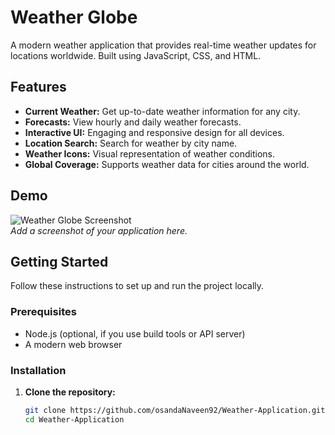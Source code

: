 # Weather Globe

A modern weather application that provides real-time weather updates for locations worldwide. Built using JavaScript, CSS, and HTML.

## Features

- **Current Weather:** Get up-to-date weather information for any city.
- **Forecasts:** View hourly and daily weather forecasts.
- **Interactive UI:** Engaging and responsive design for all devices.
- **Location Search:** Search for weather by city name.
- **Weather Icons:** Visual representation of weather conditions.
- **Global Coverage:** Supports weather data for cities around the world.

## Demo

![Weather Globe Screenshot](screenshot.png)  
*Add a screenshot of your application here.*

## Getting Started

Follow these instructions to set up and run the project locally.

### Prerequisites

- Node.js (optional, if you use build tools or API server)
- A modern web browser

### Installation

1. **Clone the repository:**
   ```bash
   git clone https://github.com/osandaNaveen92/Weather-Application.git
   cd Weather-Application
